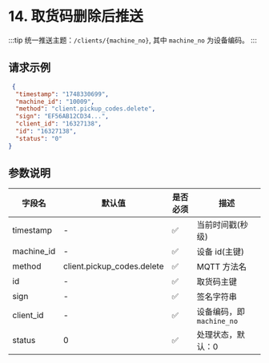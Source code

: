# 14. 取货码删除后推送

:::tip
统一推送主题：`/clients/{machine_no}`, 其中 `machine_no` 为设备编码。
:::

## 请求示例

```json
 {
  "timestamp": "1748330699",
  "machine_id": "10009",
  "method": "client.pickup_codes.delete",
  "sign": "EF56AB12CD34...",
  "client_id": "16327138",
  "id": "16327138",
  "status": "0"
}
```

## 参数说明

| 字段名        | 默认值                        | 是否必须 | 描述                  |
|------------|----------------------------|------|---------------------|
| timestamp  | -                          | ✅    | 当前时间戳(秒级)           |
| machine_id | -                          | ✅    | 设备 id(主键)           |
| method     | client.pickup_codes.delete | ✅    | MQTT 方法名            |
| id         | -                          | ✅    | 取货码主键               |
| sign       | -                          | ✅    | 签名字符串               |
| client_id  | -                          | ✅    | 设备编码，即 `machine_no` |
| status     | 0                          | ✅    | 处理状态，默认：0           |
